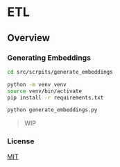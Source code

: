 # ETL

## Overview

### Generating Embeddings

```bash
cd src/scrpits/generate_embeddings
```

```bash
python -m venv venv
source venv/bin/activate
pip install -r requirements.txt
```

```bash
python generate_embeddings.py
```

> WIP

### License

[MIT](../../LICENSE)
